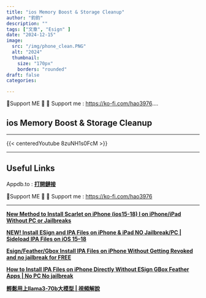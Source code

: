 ```yaml
---
title: "ios Memory Boost & Storage Cleanup"
author: "鈞鈞"
description: ""
tags: ["文章", "Esign" ]
date: "2024-12-15"
image:
  src: "/img/phone_clean.PNG"
  alt: "2024"
  thumbnail:
    size: "170px"
    borders: "rounded"
draft: false
categories:

---
```


🤝Support ME 🤝
💸 Support me : https://ko-fi.com/hao3976....
<!--more-->

## **ios Memory Boost & Storage Cleanup**

---
{{< centeredYoutube 8zuNH1s0FcM >}}


---

## **Useful Links**

Appdb.to : **[打開鏈接](https://appdb.to)**

🤝Support ME 🤝
💸 Support me : https://ko-fi.com/hao3976

---

**[New Method to Install Scarlet on iPhone (ios15-18) I on iPhone/iPad Without PC or Jailbreaks](https://jiun8631.vercel.app/post/scarlet/)**

**[NEW! Install ESign and IPA Files on iPhone & iPad NO Jailbreak/PC | Sideload IPA Files on iOS 15–18](https://jiun8631.vercel.app/post/esign/)**

**[Esign/Feather/Gbox Install IPA Files on iPhone Without Getting Revoked and no jailbreak for FREE](https://jiun8631.vercel.app/post/esign_feather_gbox/)**

**[How to Install IPA Files on iPhone Directly Without ESign GBox Feather Apps | No PC No jailbreak](https://jiun8631.vercel.app/post/shine_vidoe/)**

**[輕鬆用上llama3-70b大模型 | 視頻解說](https://jiun8631.vercel.app/post/llama3_vidoe/)**